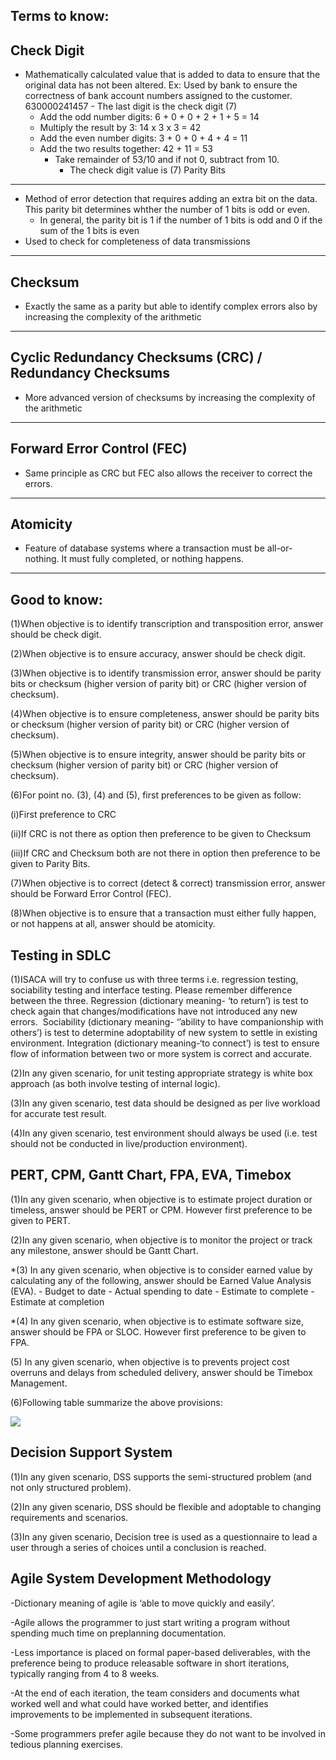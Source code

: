 Terms to know:
---
Check Digit
---

- Mathematically calculated value that is added to data to ensure that the original data has not been altered.
	Ex: Used by bank to ensure the correctness of bank account numbers assigned to the customer.
	630000241457 - The last digit is the check digit (7)
	- Add the odd number digits: 6 + 0 + 0 + 2 + 1 + 5 = 14
	- Multiply the result by 3: 14 x 3 x 3 = 42
	- Add the even number digits: 3 + 0 + 0 + 4 + 4 = 11
	- Add the two results together: 42 + 11 = 53
		- Take remainder of 53/10 and if not 0, subtract from 10. 
			- The check digit value is (7)
Parity Bits
---
- Method of error detection that requires adding an extra bit on the data. This parity bit determines whther the number of 1 bits is odd or even.
	- In general, the parity bit is 1 if the number of 1 bits is odd and 0 if the sum of the 1 bits is even
- Used to check for completeness of data transmissions
---------------
Checksum
---

- Exactly the same as a parity but able to identify complex errors also by increasing the complexity of the arithmetic
-----------------
Cyclic Redundancy Checksums (CRC) / Redundancy Checksums
---

- More advanced version of checksums by increasing the complexity of the arithmetic
---------------------------------
Forward Error Control (FEC)
---

- Same principle as CRC but FEC also allows the receiver to correct the errors.
---------------------------------
Atomicity
---

- Feature of database systems where a transaction must be all-or-nothing. It must fully completed, or nothing happens.

-------------------------

Good to know:
---

(1)When objective is to identify transcription and transposition error, answer should be check digit.

(2)When objective is to ensure accuracy, answer should be check digit.

(3)When objective is to identify transmission error, answer should be parity bits or checksum (higher version of parity bit) or CRC (higher version of checksum).

(4)When objective is to ensure completeness, answer should be parity bits or checksum (higher version of parity bit) or CRC (higher version of checksum).

(5)When objective is to ensure integrity, answer should be parity bits or checksum (higher version of parity bit) or CRC (higher version of checksum).

(6)For point no. (3), (4) and (5), first preferences to be given as follow:

(i)First preference to CRC

(ii)If CRC is not there as option then preference to be given to Checksum

(iii)If CRC and Checksum both are not there in option then preference to be given to Parity Bits.

(7)When objective is to correct (detect & correct) transmission error, answer should be Forward Error Control (FEC).

(8)When objective is to ensure that a transaction must either fully happen, or not happens at all, answer should be atomicity.

Testing in SDLC
---

(1)ISACA will try to confuse us with three terms i.e. regression testing, sociability testing and interface testing. Please remember difference between the three. Regression (dictionary meaning- ‘to return’) is test to check again that changes/modifications have not introduced any new errors.  Sociability (dictionary meaning- ‘’ability to have companionship with others’) is test to determine adoptability of new system to settle in existing environment. Integration (dictionary meaning-‘to connect’) is test to ensure flow of information between two or more system is correct and accurate.

(2)In any given scenario, for unit testing appropriate strategy is white box approach (as both involve testing of internal logic).

(3)In any given scenario, test data should be designed as per live workload for accurate test result.

(4)In any given scenario, test environment should always be used (i.e. test should not be conducted in live/production environment).

PERT, CPM, Gantt Chart, FPA, EVA, Timebox
---
(1)In any given scenario, when objective is to estimate project duration or timeless, answer should be PERT or CPM. However first preference to be given to PERT.

(2)In any given scenario, when objective is to monitor the project or track any milestone, answer should be Gantt Chart.

*(3) In any given scenario, when objective is to consider earned value by calculating any of the following, answer should be Earned Value Analysis (EVA).
	- Budget to date
	- Actual spending to date
	- Estimate to complete
	- Estimate at completion  
   

*(4) In any given scenario, when objective is to estimate software size, answer should be FPA or SLOC. However first preference to be given to FPA.

(5) In any given scenario, when objective is to prevents project cost overruns and delays from scheduled delivery, answer should be Timebox Management.

(6)Following table summarize the above provisions:

![](http://cisaexamstudy.com/wp-content/uploads/2017/03/Pert-300x149.png)

Decision Support System
---
(1)In any given scenario, DSS supports the semi-structured problem (and not only structured problem).

(2)In any given scenario, DSS should be flexible and adoptable to changing requirements and scenarios.

(3)In any given scenario, Decision tree is used as a questionnaire to lead a user through a series of choices until a conclusion is reached.

Agile System Development Methodology
---

-Dictionary meaning of agile is ‘able to move quickly and easily’.

-Agile allows the programmer to just start writing a program without spending much time on preplanning documentation.

-Less importance is placed on formal paper-based deliverables, with the preference being to produce releasable software in short iterations, typically ranging from 4 to 8 weeks.

-At the end of each iteration, the team considers and documents what worked well and what could have worked better, and identifies improvements to be implemented in subsequent iterations.

-Some programmers prefer agile because they do not want to be involved in tedious planning exercises.